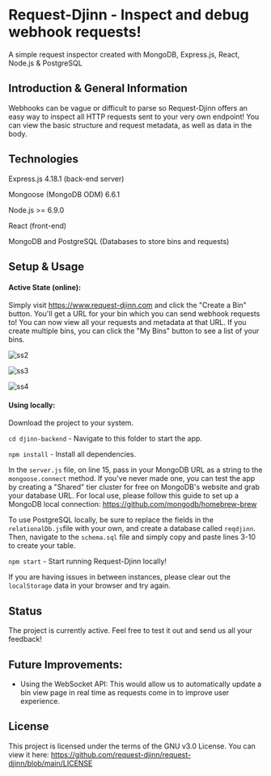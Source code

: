 # Request-Djinn - Inspect and debug webhook requests!

A simple request inspector created with MongoDB, Express.js, React, Node.js & PostgreSQL

## Introduction & General Information

Webhooks can be vague or difficult to parse so Request-Djinn offers an easy way to inspect all HTTP requests sent to your very own endpoint! You can view the basic structure and request metadata, as well as data in the body. 

## Technologies

Express.js 4.18.1 (back-end server)

Mongoose (MongoDB ODM) 6.6.1

Node.js >= 6.9.0

React (front-end)

MongoDB and PostgreSQL (Databases to store bins and requests)

## Setup & Usage

#### Active State (online):

Simply visit https://www.request-djinn.com and click the "Create a Bin" button. You'll get a URL for your bin which you can send webhook requests to! You can now view all your requests and metadata at that URL. If you create multiple bins, you can click the "My Bins" button to see a list of your bins. 

![ss2](https://live.staticflickr.com/65535/52365611064_dcfc4a4db8_b.jpg)

![ss3](https://live.staticflickr.com/65535/52365611099_82d8ed3268_b.jpg)

![ss4](https://live.staticflickr.com/65535/52365722455_20291022b4_b.jpg)

#### Using locally:

Download the project to your system.

`cd djinn-backend` - Navigate to this folder to start the app.

`npm install` - Install all dependencies.

In the `server.js` file, on line 15, pass in your MongoDB URL as a string to the `mongoose.connect` method. If you've never made one, you can test the app by creating a "Shared" tier cluster for free on MongoDB's website and grab your database URL. For local use, please follow this guide to set up a MongoDB local connection: https://github.com/mongodb/homebrew-brew

To use PostgreSQL locally, be sure to replace the fields in the `relationalDb.js`file with your own, and create a database called `reqdjinn`. Then, navigate to the `schema.sql` file and simply copy and paste lines 3-10 to create your table. 

`npm start` - Start running Request-Djinn locally!

If you are having issues in between instances, please clear out the `localStorage` data in your browser and try again.

## Status

The project is currently active. Feel free to test it out and send us all your feedback!

## Future Improvements:

- Using the WebSocket API: This would allow us to automatically update a bin view page in real time as requests come in to improve user experience.

## License

This project is licensed under the terms of the GNU v3.0 License. You can view it here: https://github.com/request-djinn/request-djinn/blob/main/LICENSE

